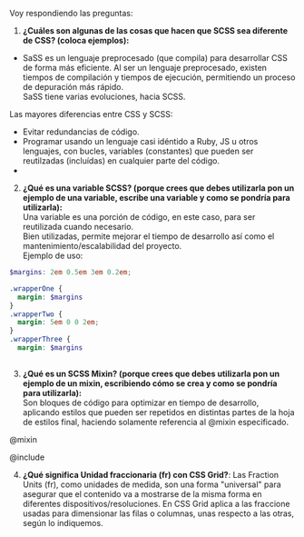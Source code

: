 Voy respondiendo las preguntas:  

1. **¿Cuáles son algunas de las cosas que hacen que SCSS sea diferente de CSS? (coloca ejemplos):**  
* SaSS es un lenguaje preprocesado (que compila) para desarrollar CSS de forma más eficiente. Al ser un lenguaje preprocesado, existen tiempos de compilación y tiempos de ejecución, permitiendo un proceso de depuración más rápido.  
SaSS tiene varias evoluciones, hacia SCSS.

Las mayores diferencias entre CSS y SCSS:
- Evitar redundancias de código.
- Programar usando un lenguaje casi idéntido a Ruby, JS u otros lenguajes, con bucles, variables (constantes) que pueden ser reutilzadas (incluídas) en cualquier parte del código.
- 


2. **¿Qué es una variable SCSS? (porque crees que debes utilizarla pon un ejemplo de una variable, escribe una variable y como se pondría para utilizarla):**  
Una variable es una porción de código, en este caso, para ser reutilizada cuando necesario.  
Bien utilizadas, permite mejorar el tiempo de desarrollo así como el mantenimiento/escalabilidad del proyecto.  
Ejemplo de uso:  
```scss
$margins: 2em 0.5em 3em 0.2em;

.wrapperOne {
  margin: $margins
}
.wrapperTwo {
  margin: 5em 0 0 2em;
}
.wrapperThree {
  margin: $margins
  
```


3. **¿Qué es un SCSS Mixin? (porque crees que debes utilizarla pon un ejemplo de un mixin, escribiendo cómo se crea y como se pondría para utilizarla):**  
Son bloques de código para optimizar en tiempo de desarrollo, aplicando estilos que pueden ser repetidos en distintas partes de la hoja de estilos final, haciendo solamente referencia al @mixin especificado.

@mixin 

@include


4. **¿Qué significa Unidad fraccionaria (fr) con CSS Grid?**:
Las Fraction Units (fr), como unidades de medida, son una forma "universal" para asegurar que el contenido va a mostrarse de la misma forma en diferentes dispositivos/resoluciones.
En CSS Grid aplica a las fraccione usadas para dimensionar las filas o columnas, unas respecto a las otras, según lo indiquemos.

